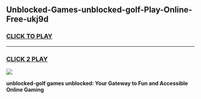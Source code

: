 
## Unblocked-Games-unblocked-golf-Play-Online-Free-ukj9d
<h3>
<a href="https://premium76.site?title=unblocked-golf&ref=26A">CLICK TO PLAY</a></h3>
<hr>

<h3>
<a href="https://premium76.site?title=unblocked-golf&ref=26A">CLICK 2 PLAY</a>
  
</h3>

<a href="https://premium76.site?title=unblocked-golf&ref=26A"><img src="https://clearcache.store/games.png"></a>


**unblocked-golf games unblocked: Your Gateway to Fun and Accessible Online Gaming**
